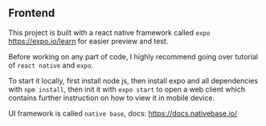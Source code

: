 ## Frontend 

This project is built with a react native framework called `expo` https://expo.io/learn for easier preview and test.

Before working on any part of code, I highly recommend going over tutorial of `react native` and `expo`. 

To start it locally, first install node js, then install expo and all dependencies with `npm install`, then init it with `expo start` to open a web client which contains further instruction on how to view it in mobile device. 

UI framework is called `native base`, docs: https://docs.nativebase.io/ 
